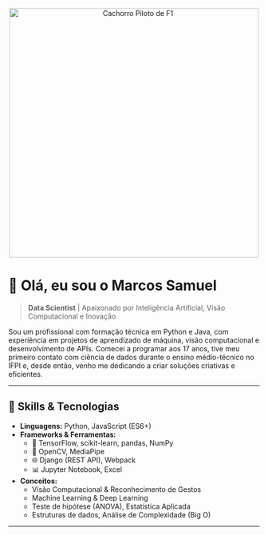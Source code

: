 <!-- Imagem de destaque -->
<p align="center">
  <img src="./assets/dog_f1_pilot.png" alt="Cachorro Piloto de F1" width="500"/>
</p>

# 👋 Olá, eu sou o Marcos Samuel

> **Data Scientist** | Apaixonado por Inteligência Artificial, Visão Computacional e Inovação  

Sou um profissional com formação técnica em Python e Java, com experiência em projetos de aprendizado de máquina, visão computacional e desenvolvimento de APIs. Comecei a programar aos 17 anos, tive meu primeiro contato com ciência de dados durante o ensino médio-técnico no IFPI e, desde então, venho me dedicando a criar soluções criativas e eficientes.

---

## 🚀 Skills & Tecnologias

- **Linguagens:** Python, JavaScript (ES6+) 
- **Frameworks & Ferramentas:**  
  - 🐍 TensorFlow, scikit-learn, pandas, NumPy  
  - 🎥 OpenCV, MediaPipe  
  - 🌐 Django (REST API), Webpack  
  - 📊 Jupyter Notebook, Excel  
- **Conceitos:**  
  - Visão Computacional & Reconhecimento de Gestos  
  - Machine Learning & Deep Learning  
  - Teste de hipótese (ANOVA), Estatística Aplicada  
  - Estruturas de dados, Análise de Complexidade (Big O)  

---


